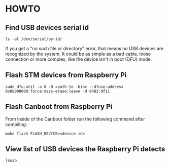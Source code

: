 # HOWTO

## Find USB devices serial id

````
ls -al /dev/serial/by-id/
````

If you get a "no such file or directory" error, that means no USB devices are recognized by the system. It could be as simple as a bad cable, loose connection or more complex, like the device isn't in boot (DFU) mode.

## Flash STM devices from Raspberry Pi

````
sudo dfu-util -a 0 -D <path to .bin> --dfuse-address 0x08000000:force:mass-erase:leave -d 0483:df11
````

## Flash Canboot from Raspberry Pi

From inside of the Canboot folder run the following command after compiling:

````
make flash FLASH_DEVICE=<device id>
````

## View list of USB devices the Raspberry Pi detects

````
lsusb
````